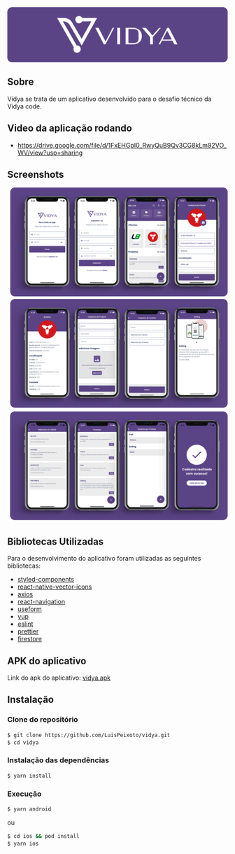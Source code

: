 <img alt="vidya" src="banner.png" />

## Sobre

Vidya se trata de um aplicativo desenvolvido para o desafio técnico da Vidya code.

## Video da aplicação rodando

- https://drive.google.com/file/d/1FxEHGpI0_RwyQuB9Qv3CG8kLm92VO_WV/view?usp=sharing

## Screenshots

![App Screenshot](Screenshot1.png)
![App Screenshot](screenshot2.png)
![App Screenshot](Screenshot3.png)

## Bibliotecas Utilizadas

Para o desenvolvimento do aplicativo foram utilizadas as seguintes bibliotecas:

- [styled-components](https://styled-components.com/e)
- [react-native-vector-icons](https://www.npmjs.com/package/react-native-vector-icons)
- [axios](https://axios-http.com/docs/intro)
- [react-navigation](https://reactnavigation.org/)
- [useform](https://useform.io/)
- [yup](https://www.npmjs.com/package/yup)
- [eslint](https://eslint.org/)
- [prettier](https://prettier.io/)
- [firestore](https://firebase.google.com/docs/firestore)

## APK do aplicativo

Link do apk do aplicativo: [vidya.apk](https://github.com/LuisPeixoto/vidya/releases/tag/vidya.apk)

## Instalação

### Clone do repositório

```bash
$ git clone https://github.com/LuisPeixoto/vidya.git
$ cd vidya
```

### Instalação das dependências

```bash
$ yarn install
````

### Execução

```bash
$ yarn android
```

ou

```bash
$ cd ios && pod install
$ yarn ios
```

```

```

